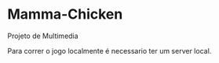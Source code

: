 # Mamma-Chicken

Projeto de Multimedia

Para correr o jogo localmente é necessario ter um server local.
